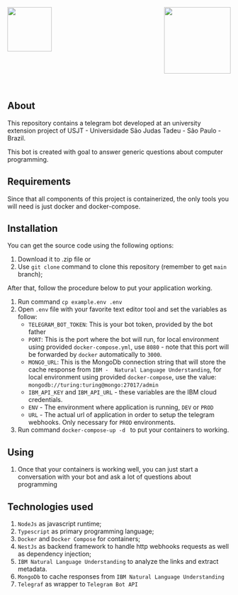 <p align="right">
<img src="https://i.pinimg.com/originals/52/d5/87/52d587885d58c9c8c5bdfb1bda59fbc3.png" width="150"> <img align="left" src="https://logodownload.org/wp-content/uploads/2017/11/telegram-logo-1.png" width="100">
</p>

<br>

## About

This repository contains a telegram bot developed at an university extension project of USJT - Universidade São Judas Tadeu - São Paulo - Brazil.

This bot is created with goal to answer generic questions about computer programming.


## Requirements

Since that all components of this project is containerized, the only tools you will need is just docker and docker-compose.


## Installation

You can get the source code using the following options:

1. Download it to .zip file or
2. Use `git clone` command to clone this repository (remember to get `main` branch);

After that, follow the procedure below to put your application working.

1. Run command `cp example.env .env`
2. Open `.env` file with your favorite text editor tool and set the variables as follow:
    - `TELEGRAM_BOT_TOKEN`: This is your bot token, provided by the bot father
    - `PORT`: This is the port where the bot will run, for local environment using provided `docker-compose.yml`, use `8080` - note that this port will be forwarded by `docker` automatically to `3000`.
    - `MONGO_URL`: This is the MongoDb connection string that will store the cache response from `IBM -  Natural Language Understanding`, for local environment using provided `docker-compose`, use the value: `mongodb://turing:turing@mongo:27017/admin`
    - `IBM_API_KEY` and `IBM_API_URL` - these variables are the IBM cloud credentials.
    - `ENV` - The environment where application is running, `DEV` or `PROD`
    - `URL` - The actual url of application in order to setup the telegram webhooks. Only necessary for `PROD` environments.
3. Run command `docker-compose-up -d ` to put your containers to working.


## Using

1. Once that your containers is working well, you can just start a conversation with your bot and ask a lot of questions about programming

## Technologies used

1. `NodeJs` as javascript runtime;
2. `Typescript` as primary programming language;
3. `Docker` and `Docker Compose` for containers;
4. `NestJs` as backend framework to handle http webhooks requests as well as dependency injection;
5. `IBM Natural Language Understanding` to analyze the links and extract metadata.
6. `MongoDb` to cache responses from `IBM Natural Language Understanding`
7. `Telegraf` as wrapper to `Telegram Bot API`
